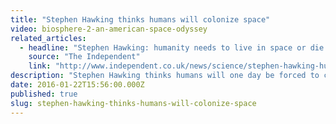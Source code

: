 ```yaml
---
title: "Stephen Hawking thinks humans will colonize space"
video: biosphere-2-an-american-space-odyssey
related_articles:
  - headline: "Stephen Hawking: humanity needs to live in space or die out, physicist warns via hologram"
    source: "The Independent"
    link: "http://www.independent.co.uk/news/science/stephen-hawking-humanity-needs-to-live-in-space-or-die-out-physicist-warns-via-hologram-10206243.html"
description: "Stephen Hawking thinks humans will one day be forced to colonize space to survive. Were the “Biospherians” right after all? Check out _Biosphere 2: An American Space Odyssey._"
date: 2016-01-22T15:56:00.000Z
published: true
slug: stephen-hawking-thinks-humans-will-colonize-space
---
```


